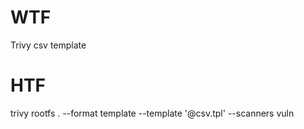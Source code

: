 # WTF
Trivy csv template

# HTF
trivy rootfs . --format template --template '@csv.tpl' --scanners vuln 
